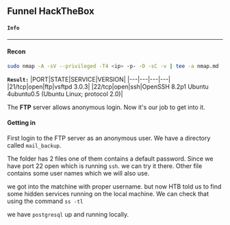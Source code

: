 ## Funnel HackTheBox

#### `Info`

___

#### Recon
```bash
sudo nmap -A -sV --privileged -T4 <ip> -p- -O -sC -v | tee -a nmap.md
```
**`Result:`**
|PORT|STATE|SERVICE|VERSION|
|---|---|---|---|
|21/tcp|open|ftp|vsftpd 3.0.3|
|22/tcp|open|ssh|OpenSSH 8.2p1 Ubuntu 4ubuntu0.5 (Ubuntu Linux; protocol 2.0)|

The **FTP** server allows anonymous login. Now it's our job to get into it.

#### Getting in
First login to the FTP server as an anonymous user.
We have a directory called `mail_backup`.

The folder has 2 files one of them contains a default password. Since we have port 22 open which is running `ssh`. we can try it there. Other file contains some user names which we will also use.

we got into the matchine with proper username. but now HTB told us to find some hidden services running on the local machine. We can check that using the command `ss -tl`

we have `postgresql` up and running locally.
